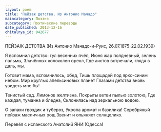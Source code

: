 ```yaml
---
layout: poem
title: "Пейзаж детства. Из Антонио Мачадо"
maincategory: Поэзия
subcategory: Поэтические переводы
date_published: 2013-12-16
chitalnya_id: 942677
---
```




ПЕЙЗАЖ ДЕТСТВА
(Из Антонио Мачадо-и-Руис, 26.07.1875-22.02.1939)

Я вспомнил детство: гул весенних пчёл,
Июня жар полдневный, зелень пальмы,
Злачённых колоколен ореол,
Где аистов встречали, глядя в даль, мы.

Готовит мама, вспомнилось, обед,
Тишь площадей под ярко-синим небом.
Мир круглых апельсиновых планет
Глазами детства вновь увидеть мне бы!

Тенистый сад. Лимонов желтизна.
Покрыты ветви пылью золотою,
Где каждая, туманна и бледна,
Склонилась над зеркальною водою.

О запахи гвоздик и тубероз,
Укропа аромат и базилика!
Серебряный пейзаж масличных рощ
Звенит и опьяняет солнцелико.

Перевёл с испанского Анатолий ЯНИ (Одесса)







